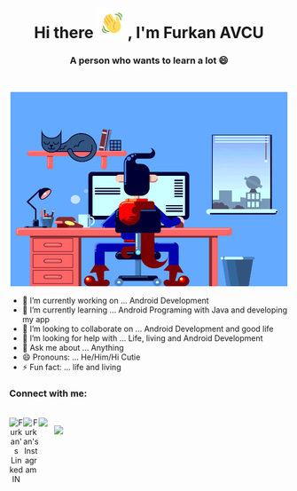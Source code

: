 <!-- ### Hi there 👋 -->

<!--
**Furkan-AVCU/Furkan-AVCU** is a ✨ _special_ ✨ repository because its `README.md` (this file) appears on your GitHub profile.
-->

<h1 align="center">Hi there <img src="https://github.com/Furkan-AVCU/Furkan-AVCU/blob/main/Wave.gif" height="55px" width="55px">, I'm Furkan AVCU</h1>
<h3 align="center">A person who wants to learn a lot 😄 </h3>


<br />


<!--<p align="center"><img alt="GIF" src="https://github.com/Furkan-AVCU/Furkan-AVCU/blob/main/code.gif" width="700" height="350" /></p> -->

<p align="center"><img alt="GIF" src="https://github.com/Furkan-AVCU/Furkan-AVCU/blob/main/logo-maker%20(1).gif" width="500" height="350" /></p>


- 🔭 I’m currently working on ... Android Development
- 🌱 I’m currently learning ... Android Programing with Java and developing my app
- 👯 I’m looking to collaborate on ... Android Development and good life
- 🤔 I’m looking for help with ... Life, living and Android Development
- 💬 Ask me about ... Anything
- 😄 Pronouns: ... He/Him/Hi Cutie
- ⚡ Fun fact: ... life and living

<h3 align="left">Connect with me:</h3>
<br />
<a align="center" href="https://www.linkedin.com/in/furkan-avcu-a0b849211" align="center">
  <img align="left" alt="Furkan's LinkedIN" width="25px" src="https://cdn.jsdelivr.net/npm/simple-icons@v3/icons/linkedin.svg" />
</a>

<a href="https://www.instagram.com/furkan.avcu/" align="center">
  <img align="left" alt="Furkan's Instagram" width="28px" src="https://cdn.jsdelivr.net/npm/simple-icons@v3/icons/instagram.svg" />
</a>

<a href="mailto:f.avcu.b1@gmail.com " align="center">
  <img align="left" width="28px" src="https://cdn.jsdelivr.net/npm/simple-icons@v3/icons/gmail.svg" />
</a>

![](https://visitor-badge.glitch.me/badge?page_id=Furkan-AVCU.Furkan-AVCU)



<!--
Here are some ideas to get you started:

- 🔭 I’m currently working on ...
- 🌱 I’m currently learning ...
- 👯 I’m looking to collaborate on ...
- 🤔 I’m looking for help with ...
- 💬 Ask me about ...
- 📫 How to reach me: ...
- 😄 Pronouns: ...
- ⚡ Fun fact: ...
-->
